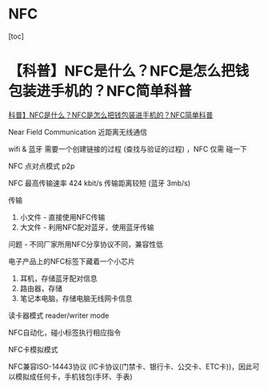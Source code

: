 # NFC

[toc]

# 【科普】NFC是什么？NFC是怎么把钱包装进手机的？NFC简单科普

[科普】NFC是什么？NFC是怎么把钱包装进手机的？NFC简单科普](https://www.bilibili.com/video/BV1a64y1a7fS/)

Near Field Communication 近距离无线通信

wifi & 蓝牙 需要一个创建链接的过程 (查找与验证的过程) ，NFC 仅需 碰一下

NFC 点对点模式 p2p 

NFC 最高传输速率 424 kbit/s 传输距离较短 (蓝牙 3mb/s)

传输
1. 小文件 - 直接使用NFC传输
2. 大文件 - 利用NFC配对蓝牙，使用蓝牙传输

问题 - 不同厂家所用NFC分享协议不同，兼容性低

电子产品上的NFC标签下藏着一个小芯片
1. 耳机，存储蓝牙配对信息
2. 路由器，存储
3. 笔记本电脑，存储电脑无线网卡信息

读卡器模式 reader/writer mode

NFC自动化，碰小标签执行相应指令

NFC卡模拟模式

NFC兼容ISO-14443协议 (IC卡协议(门禁卡、银行卡、公交卡、ETC卡))，因此可以模拟成任何卡，手机钱包(手环、手表)







